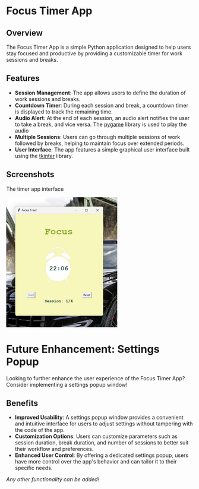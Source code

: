 # Focus Timer App
## Overview
The Focus Timer App is a simple Python application designed to help users stay focused and productive by providing a customizable timer for work sessions and breaks.

## Features
- **Session Management**: The app allows users to define the duration of work sessions and breaks.
- **Countdown Timer**: During each session and break, a countdown timer is displayed to track the remaining time.
- **Audio Alert**: At the end of each session, an audio alert notifies the user to take a break, and vice versa. The <a href='https://www.pygame.org/docs/'>pygame</a> library is used to play the audio
- **Multiple Sessions**: Users can go through multiple sessions of work followed by breaks, helping to maintain focus over extended periods.
- **User Interface**: The app features a simple graphical user interface built using the <a href='https://tkdocs.com/tutorial/'>tkinter</a> library.

## Screenshots
The timer app interface

<img src='./images/gui_screenshot.png' height=350px>

# Future Enhancement: Settings Popup
Looking to further enhance the user experience of the Focus Timer App? Consider implementing a settings popup window!

## Benefits
- **Improved Usability**: A settings popup window provides a convenient and intuitive interface for users to adjust settings without tampering with the code of the app.
- **Customization Options**: Users can customize parameters such as session duration, break duration, and number of sessions to better suit their workflow and preferences.
- **Enhanced User Control**: By offering a dedicated settings popup, users have more control over the app's behavior and can tailor it to their specific needs.

_Any other functionality can be added!_
